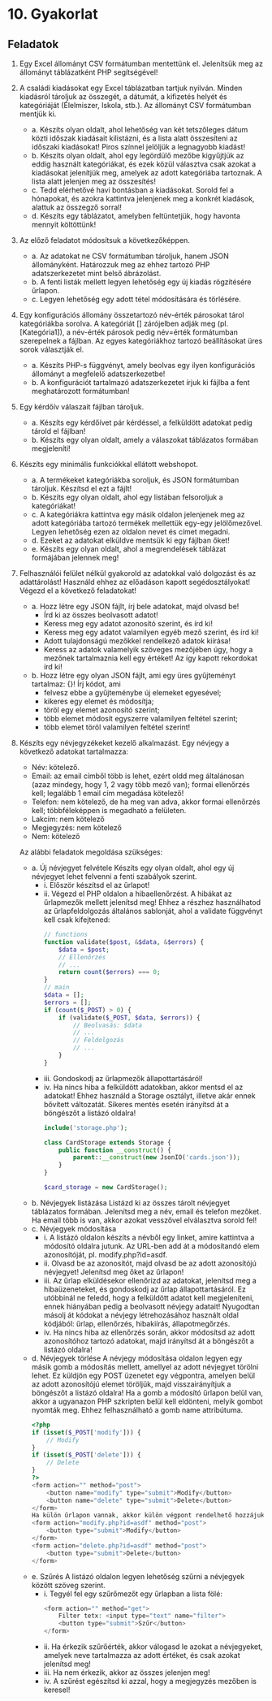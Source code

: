 # 10. Gyakorlat

## Feladatok
1. Egy Excel állományt CSV formátumban mentettünk el. Jelenítsük meg az állományt táblázatként PHP segítségével!
2. A családi kiadásokat egy Excel táblázatban tartjuk nyilván. Minden kiadásról tároljuk az összegét, a dátumát, a kifizetés helyét és kategóriáját (Élelmiszer, Iskola, stb.). Az állományt CSV formátumban mentjük ki.
    - a. Készíts olyan oldalt, ahol lehetőség van két tetszőleges dátum közti időszak kiadásait kilistázni, és a lista alatt összesíteni az időszaki kiadásokat! Piros színnel jelöljük a legnagyobb kiadást!
    - b. Készíts olyan oldalt, ahol egy legördülő mezőbe kigyűjtjük az eddig használt kategóriákat, és ezek közül választva csak azokat a kiadásokat jelenítjük meg, amelyek az adott kategóriába tartoznak. A lista alatt jelenjen meg az összesítés!
    - c. Tedd elérhetővé havi bontásban a kiadásokat. Sorold fel a hónapokat, és azokra kattintva jelenjenek meg a konkrét kiadások, alattuk az összegző sorral!
    - d. Készíts egy táblázatot, amelyben feltüntetjük, hogy havonta mennyit költöttünk!
3. Az előző feladatot módosítsuk a következőképpen.
    - a. Az adatokat ne CSV formátumban tároljuk, hanem JSON állományként. Határozzuk meg az ehhez tartozó PHP adatszerkezetet mint belső ábrázolást.
    - b. A fenti listák mellett legyen lehetőség egy új kiadás rögzítésére űrlapon.
    - c. Legyen lehetőség egy adott tétel módosítására és törlésére.
4. Egy konfigurációs állomány összetartozó név-érték párosokat tárol kategóriákba sorolva. A kategóriát [] zárójelben adják meg (pl. [Kategória1]), a név-érték párosok pedig név=érték formátumban szerepelnek a fájlban. Az egyes kategóriákhoz tartozó beállításokat üres sorok választják el.
    - a. Készíts PHP-s függvényt, amely beolvas egy ilyen konfigurációs állományt a megfelelő adatszerkezetbe!
    - b. A konfigurációt tartalmazó adatszerkezetet írjuk ki fájlba a fent meghatározott formátumban!
5. Egy kérdőív válaszait fájlban tároljuk.
    - a. Készíts egy kérdőívet pár kérdéssel, a felküldött adatokat pedig tárold el fájlban!
    - b. Készíts egy olyan oldalt, amely a válaszokat táblázatos formában megjeleníti!
6. Készíts egy minimális funkciókkal ellátott webshopot.
    - a. A termékeket kategóriákba soroljuk, és JSON formátumban tároljuk. Készítsd el ezt a fájlt!
    - b. Készíts egy olyan oldalt, ahol egy listában felsoroljuk a kategóriákat!
    - c. A kategóriákra kattintva egy másik oldalon jelenjenek meg az adott kategóriába tartozó termékek mellettük egy-egy jelölőmezővel. Legyen lehetőség ezen az oldalon nevet és címet megadni.
    - d. Ezeket az adatokat elküldve mentsük ki egy fájlban őket!
    - e. Készíts egy olyan oldalt, ahol a megrendelések táblázat formájában jelennek meg!
7. Felhasználói felület nélkül gyakorold az adatokkal való dolgozást és az adattárolást! Használd ehhez az előadáson kapott segédosztályokat! Végezd el a következő feladatokat!
    - a. Hozz létre egy JSON fájlt, írj bele adatokat, majd olvasd be!
        - Írd ki az összes beolvasott adatot!
        - Keress meg egy adatot azonosító szerint, és írd ki!
        - Keress meg egy adatot valamilyen egyéb mező szerint, és írd ki!
        - Adott tulajdonságú mezőkkel rendelkező adatok kiírása!
        - Keress az adatok valamelyik szöveges mezőjében úgy, hogy a mezőnek tartalmaznia kell egy értéket! Az így kapott rekordokat írd ki!
    - b. Hozz létre egy olyan JSON fájlt, ami egy üres gyűjteményt tartalmaz: {}! Írj kódot, ami
        - felvesz ebbe a gyűjteménybe új elemeket egyesével;
        - kikeres egy elemet és módosítja;
        - töröl egy elemet azonosító szerint;
        - több elemet módosít egyszerre valamilyen feltétel szerint;
        - több elemet töröl valamilyen feltétel szerint!
8. Készíts egy névjegyzékeket kezelő alkalmazást. Egy névjegy a következő adatokat tartalmazza:
    - Név: kötelező.
    - Email: az email címből több is lehet, ezért oldd meg általánosan (azaz mindegy, hogy 1, 2 vagy több mező van); formai ellenőrzés kell; legalább 1 email cím megadása kötelező!
    - Telefon: nem kötelező, de ha meg van adva, akkor formai ellenőrzés kell; többféleképpen is megadható a felületen.
    - Lakcím: nem kötelező
    - Megjegyzés: nem kötelező
    - Nem: kötelező

    Az alábbi feladatok megoldása szükséges:
    - a. Új névjegyet felvétele Készíts egy olyan oldalt, ahol egy új névjegyet lehet felvenni a fenti szabályok szerint.
        - i. Először készítsd el az űrlapot!
        - ii. Végezd el PHP oldalon a hibaellenőrzést. A hibákat az űrlapmezők mellett jelenítsd meg! Ehhez a részhez használhatod az űrlapfeldolgozás általános sablonját, ahol a validate függvényt kell csak kifejtened:
            ```php
            // functions
            function validate($post, &$data, &$errors) {
                $data = $post;
                // Ellenőrzés
                // ...
                return count($errors) === 0;
            }
            // main
            $data = [];
            $errors = [];
            if (count($_POST) > 0) {
                if (validate($_POST, $data, $errors)) {
                    // Beolvasás: $data
                    // ...
                    // Feldolgozás
                    // ...
                }
            }
            ```
        - iii. Gondoskodj az űrlapmezők állapottartásáról!
        - iv. Ha nincs hiba a felküldött adatokban, akkor mentsd el az adatokat! Ehhez használd a Storage osztályt, illetve akár ennek bővített változatát. Sikeres mentés esetén irányítsd át a böngészőt a listázó oldalra!
            ```php
            include('storage.php');

            class CardStorage extends Storage {
                public function __construct() {
                    parent::__construct(new JsonIO('cards.json'));
                }
            }

            $card_storage = new CardStorage();
            ```
    - b. Névjegyek listázása Listázd ki az összes tárolt névjegyet táblázatos formában. Jelenítsd meg a név, email és telefon mezőket. Ha email több is van, akkor azokat vesszővel elválasztva sorold fel!
    - c. Névjegyek módosítása
        - i. A listázó oldalon készíts a névből egy linket, amire kattintva a módosító oldalra jutunk. Az URL-ben add át a módosítandó elem azonosítóját, pl. modify.php?id=asdf.
        - ii. Olvasd be az azonosítót, majd olvasd be az adott azonosítójú névjegyet! Jelenítsd meg őket az űrlapon!
        - iii. Az űrlap elküldésekor ellenőrizd az adatokat, jelenítsd meg a hibaüzeneteket, és gondoskodj az űrlap állapottartásáról. Ez utóbbinál ne feledd, hogy a felküldött adatot kell megjeleníteni, ennek hiányában pedig a beolvasott névjegy adatait! Nyugodtan másolj át kódokat a névjegy létrehozásához használt oldal kódjából: űrlap, ellenőrzés, hibakiírás, állapotmegőrzés.
        - iv. Ha nincs hiba az ellenőrzés során, akkor módosítsd az adott azonosítóhoz tartozó adatokat, majd irányítsd át a böngészőt a listázó oldalra!
    - d. Névjegyek törlése A névjegy módosítása oldalon legyen egy másik gomb a módosítás mellett, amellyel az adott névjegyet törölni lehet. Ez küldjön egy POST üzenetet egy végpontra, amelyen belül az adott azonosítójú elemet töröljük, majd visszairányítjuk a böngészőt a listázó oldalra! Ha a gomb a módosító űrlapon belül van, akkor a ugyanazon PHP szkripten belül kell eldönteni, melyik gombot nyomták meg. Ehhez felhasználható a gomb name attribútuma.
        ```php
        <?php
        if (isset($_POST['modify'])) {
            // Modify
        }
        if (isset($_POST['delete'])) {
            // Delete
        }
        ?>
        <form action="" method="post">
            <button name="modify" type="submit">Modify</button>
            <button name="delete" type="submit">Delete</button>
        </form>
        Ha külön űrlapon vannak, akkor külön végpont rendelhető hozzájuk:
        <form action="modify.php?id=asdf" method="post">
            <button type="submit">Modify</button>
        </form>
        <form action="delete.php?id=asdf" method="post">
            <button type="submit">Delete</button>
        </form>
        ```
    - e. Szűrés A listázó oldalon legyen lehetőség szűrni a névjegyek között szöveg szerint.
        - i. Tegyél fel egy szűrőmezőt egy űrlapban a lista fölé:
            ```php
            <form action="" method="get">
                Filter tetx: <input type="text" name="filter">
                <button type="submit">Szűr</button>
            </form>
            ```
        - ii. Ha érkezik szűrőérték, akkor válogasd le azokat a névjegyeket, amelyek neve tartalmazza az adott értéket, és csak azokat jelenítsd meg!
        - iii. Ha nem érkezik, akkor az összes jelenjen meg!
        - iv. A szűrést egészítsd ki azzal, hogy a megjegyzés mezőben is keresel!